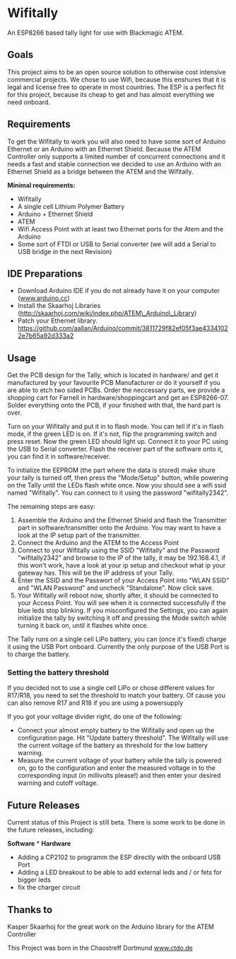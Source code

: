 # Wifitally
An ESP8266 based tally light for use with Blackmagic ATEM.

## Goals
This project aims to be an open source solution to otherwise cost intensive commercial projects. We chose to use Wifi, because this enshures that it is legal and license free to operate in most countries. The ESP is a perfect fit for this project, because its cheap to get and has almost everything we need onboard.

## Requirements
To get the Wifitally to work you will also need to have some sort of Arduino Ethernet or an Arduino with an Ethernet Shield. Because the ATEM Controller only supports a limited number of concurrent connections and it needs a fast and stable connection we decided to use an Arduino with an Ethernet Shield as a bridge between the ATEM and the Wifitally.

**Minimal requirements:**

* Wifitally
* A single cell Lithium Polymer Battery
* Arduino + Ethernet Shield
* ATEM
* Wifi Access Point with at least two Ethernet ports for the Atem and the Arduino
* Some sort of FTDI or USB to Serial converter (we will add a Serial to USB bridge in the next Revision)
## IDE Preparations


* Download Arduino IDE if you do not already have it on your computer (www.arduino.cc)
* Install the Skaarhoj Libraries (http://skaarhoj.com/wiki/index.php/ATEM\_Arduino\_Library)
* Patch your Ethernet library. https://github.com/aallan/Arduino/commit/3811729f82ef05f3ae43341022e7b65a92d333a2
## Usage
Get the PCB design for the Tally, which is located in hardware/ and get it manufactured by your favourite PCB Manufacturer or do it yourself if you are able to etch two sided PCBs.
Order the neccessary parts, we provide a shopping cart for Farnell in hardware/shoppingcart and get an ESP8266-07. Solder everything onto the PCB, if your finished with that, the hard part is over.

Turn on your Wifitally and put it in to flash mode. You can tell if it's in flash mode, if the green LED is on. If it's not, flip the programming switch and press reset. Now the green LED should light up.
Connect it to your PC using the USB to Serial converter. Flash the receiver part of the software onto it, you can find it in software/receiver.

To initialize the EEPROM (the part where the data is stored) make shure your tally is turned off, then press the "Mode/Setup" button, while powering on the Tally until the LEDs flash white once. Now you should see a wifi ssid named "Wifitally". You can connect to it using the password "wifitally2342". 

The remaining steps are easy:

1. Assemble the Arduino and the Ethernet Shield and flash the Transmitter part in software/transmitter onto the Arduino. You may want to have a look at the IP setup part of the transmitter.
1. Connect the Arduino and the ATEM to the Access Point
1. Connect to your Wifitally using the SSID "Wifitally" and the Password "wifitally2342" and browse to the IP of the tally, it may be 192.168.4.1, if this won't work, have a look at your ip setup and checkout what ip your gateway has. This will be the IP address of your Tally.
1. Enter the SSID and the Passwort of your Access Point into "WLAN SSID" and "WLAN Password" and uncheck "Standalone". Now click save. 
1. Your Wifitally will reboot now, shortly after, it should be connected to your Access Point. You will see when it is connected successfully if the blue leds stop blinking.
If you misconfigured the Settings, you can again initialize the tally by switching it off and pressing the Mode switch while turning it back on, until it flashes white once.

The Tally runs on a single cell LiPo battery, you can  (once it's fixed) charge it using the USB Port onboard. Currently the only purpose of the USB Port is to charge the battery. 

### Setting the battery threshold
If you decided not to use a single cell LiPo or chose different values for R17/R18, you need to set the threshold to match your battery. 
Of cause you can also remove R17 and R18 if you are using a powersupply 

If you got your voltage divider right, do one of the following:

* Connect your almost empty battery to the Wifitally and open up the configuration page. Hit "Update battery threshold". The Wifitally will use the current voltage of the battery as threshold for the low battery warning.
* Measure the current voltage of your battery while the tally is powered on, go to the configuration and enter the measured voltage in to the corresponding input (in millivolts please!) and then enter your desired warning and cutoff voltage.

## Future Releases
Current status of this Project is still beta. There is some work to be done in the future releases, including:

**Software**
* 
**Hardware**
* Adding a CP2102 to programm the ESP directly with the onboard USB Port
* Adding a LED breakout to be able to add external leds and / or fets for bigger leds
* fix the charger circuit
## Thanks to
Kasper Skaarhoj for the great work on the Arduino library for the ATEM Controller

This Project was born in the Chaostreff Dortmund www.ctdo.de
